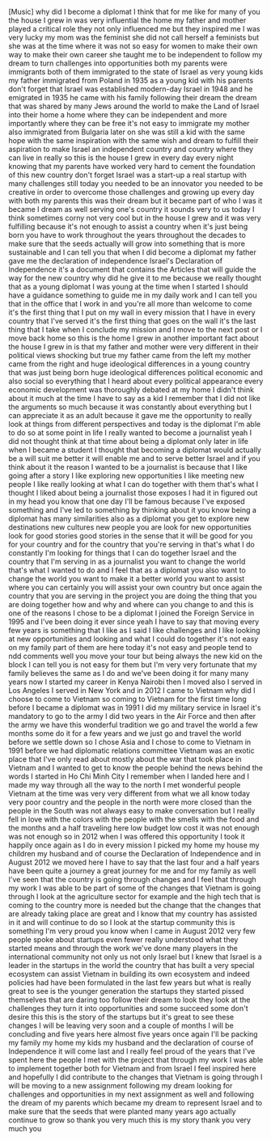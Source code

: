 
[Music]
why did I become a diplomat I think that
for me like for many of you the house I
grew in was very influential the home my
father and mother played a critical role
they not only influenced me but they
inspired me I was very lucky my mom was
the feminist she did not call herself a
feminists but she was at the time where
it was not so easy for women to make
their own way to make their own career
she taught me to be independent to
follow my dream to turn challenges into
opportunities
both my parents were immigrants both of
them immigrated to the state of Israel
as very young kids my father immigrated
from Poland in 1935 as a young kid with
his parents don&#39;t forget that Israel was
established modern-day Israel in 1948
and he emigrated in 1935 he came with
his family following their dream the
dream that was shared by many Jews
around the world to make the Land of
Israel into their home a home where they
can be independent and more importantly
where they can be free it&#39;s not easy to
immigrate my mother also immigrated from
Bulgaria
later on she was still a kid with the
same hope with the same inspiration with
the same wish and dream to fulfill their
aspiration to make Israel an independent
country and country where they can live
in really so this is the house I grew in
every day every night knowing that my
parents have worked very hard to cement
the foundation of this new country
don&#39;t forget Israel was a start-up a
real startup with many challenges still
today you needed to be an innovator you
needed to be creative in order to
overcome those challenges and growing up
every day with both my parents this was
their dream but it became part of who I
was it became
I dream as well serving one&#39;s country
it sounds very to us today I think
sometimes corny not very cool but in the
house I grew and it was very fulfilling
because it&#39;s not enough to assist a
country when it&#39;s just being born you
have to work throughout the years
throughout the decades to make sure that
the seeds actually will grow into
something that is more sustainable and I
can tell you that when I did become a
diplomat my father gave me the
declaration of independence Israel&#39;s
Declaration of Independence it&#39;s a
document that contains the Articles that
will guide the way for the new country
why did he give it to me because we
really thought that as a young diplomat
I was young at the time when I started I
should have a guidance something to
guide me in my daily work and I can tell
you that in the office that I work in
and you&#39;re all more than welcome to come
it&#39;s the first thing that I put on my
wall in every mission that I have in
every country that I&#39;ve served it&#39;s the
first thing that goes on the wall it&#39;s
the last thing that I take when I
conclude my mission and I move to the
next post or I move back home so this is
the home I grew in another important
fact about the house I grew in is that
my father and mother were very different
in their political views shocking but
true my father came from the left my
mother came from the right and huge
ideological differences in a young
country that was just being born huge
ideological differences political
economic and also social so everything
that I heard about every political
appearance every economic development
was thoroughly debated at my home I
didn&#39;t think about it much at the time I
have to say as a kid I remember that I
did
not like the arguments so much because
it was constantly about everything but I
can appreciate it as an adult because it
gave me the opportunity to really look
at things from different perspectives
and today is the diplomat I&#39;m able to do
so at some point in life I really wanted
to become a journalist yeah I did not
thought think at that time about being a
diplomat only later in life when I
became a student I thought that becoming
a diplomat would actually be a will suit
me better it will enable me and to serve
better Israel and if you think about it
the reason I wanted to be a journalist
is because that I like going after a
story I like exploring new opportunities
I like meeting new people I like really
looking at what I can do together with
them that&#39;s what I thought I liked about
being a journalist those exposes I had
it in figured out in my head you know
that one day I&#39;ll be famous because I&#39;ve
exposed something and I&#39;ve led to
something by thinking about it you know
being a diplomat has many similarities
also as a diplomat you get to explore
new destinations new cultures new people
you are look for new opportunities look
for good stories good stories in the
sense that it will be good for you for
your country and for the country that
you&#39;re serving in that&#39;s what I do
constantly I&#39;m looking for things that I
can do together
Israel and the country that I&#39;m serving
in as a journalist you want to change
the world that&#39;s what I wanted to do and
I feel that as a diplomat you also want
to change the world you want to make it
a better world you want to assist where
you can certainly you will assist your
own country but once again the country
that you are serving in the project you
are doing the thing that you are doing
together how and why and where can you
change to
and this is one of the reasons I chose
to be a diplomat I joined the Foreign
Service in 1995 and I&#39;ve been doing it
ever since
yeah I have to say that moving every few
years is something that I like as I said
I like challenges and I like looking at
new opportunities and looking and what I
could do together it&#39;s not easy on my
family part of them are here today it&#39;s
not easy and people tend to ndd comments
well you move your tour but being always
the new kid on the block I can tell you
is not easy for them but I&#39;m very very
fortunate that my family believes the
same as I do and we&#39;ve been doing it for
many many years now I started my career
in Kenya Nairobi then I moved also I
served in Los Angeles I served in New
York and in 2012
I came to Vietnam why did I choose to
come to Vietnam so coming to Vietnam for
the first time long before I became a
diplomat was in 1991 I did my military
service in Israel it&#39;s mandatory to go
to the army I did two years in the Air
Force and then after the army we have
this wonderful tradition we go and
travel the world a few months some do it
for a few years and we just go and
travel the world before we settle down
so I chose Asia and I chose to come to
Vietnam in 1991 before we had diplomatic
relations committee Vietnam was an
exotic place that I&#39;ve only read about
mostly about the war that took place in
Vietnam and I wanted to get to know the
people behind the news behind the words
I started in Ho Chi Minh City I remember
when I landed here and I made my way
through all the way to the north I met
wonderful people Vietnam at the time was
very very different from what we all
know today very poor country
and the people in the north were more
closed than the people in the South was
not always easy to make conversation but
I really fell in love with the colors
with the people with the smells with the
food and the months and a half traveling
here low budget low cost it was not
enough was not enough so in 2012 when I
was offered this opportunity I took it
happily once again as I do in every
mission I picked my home my house my
children my husband and of course the
Declaration of Independence and in
August 2012 we moved here I have to say
that the last four and a half years have
been quite a journey a great journey for
me and for my family as well I&#39;ve seen
that the country is going through
changes and I feel that through my work
I was able to be part of some of the
changes that Vietnam is going through I
look at the agriculture sector for
example and the high tech that is coming
to the country more is needed but the
change that the changes that are already
taking place are great and I know that
my country has assisted in it and will
continue to do so I look at the startup
community this is something I&#39;m very
proud you know when I came in August
2012
very few people spoke about startups
even fewer really understood what they
started means and through the work we&#39;ve
done many players in the international
community not only us not only Israel
but I knew that Israel is a leader in
the startups in the world the country
that has built a very special ecosystem
can assist Vietnam in building its own
ecosystem and indeed policies had have
been formulated in the last few years
but what is really great to see is the
younger generation the startups they
started pissed themselves that are
daring too
follow their dream to look they look at
the challenges they turn it into
opportunities and some succeed some
don&#39;t desire this this is the story of
the startups but it&#39;s great to see these
changes I will be leaving very soon and
a couple of months I will be concluding
and five years here almost five years
once again I&#39;ll be packing my family my
home my kids my husband and the
declaration of course of Independence it
will come last and I really feel proud
of the years that I&#39;ve spent here the
people I met with the project that
through my work I was able to implement
together both for Vietnam and from
Israel I feel inspired here and
hopefully I did contribute to the
changes that Vietnam is going through I
will be moving to a new assignment
following my dream looking for
challenges and opportunities in my next
assignment as well and following the
dream of my parents which became my
dream to represent Israel and to make
sure that the seeds that were planted
many years ago actually continue to grow
so thank you very much this is my story
thank you very much
you
